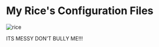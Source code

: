 # My Rice's Configuration Files

![rice](https://github.com/frapdotbmp/wood-dots/blob/main/rice.png?raw=true)

ITS MESSY DON'T BULLY ME!!!
